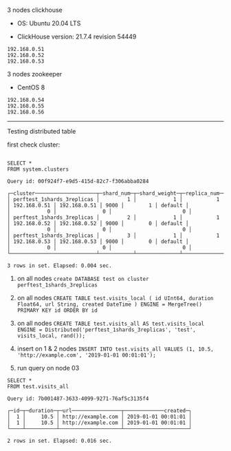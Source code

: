 3 nodes clickhouse

* OS: Ubuntu 20.04 LTS

* ClickHouse version: 21.7.4 revision 54449

```
192.168.0.51
192.168.0.52
192.168.0.53
```


3 nodes zookeeper

* CentOS 8

```
192.168.0.54
192.168.0.55
192.168.0.56
```
--------------------------------------------------------------------------------------------------------------------------------
Testing distributed table

first check cluster: 

```select * from system.clusters

SELECT *
FROM system.clusters

Query id: 00f924f7-e9d5-415d-82c7-f306abba0284

┌─cluster────────────────────┬─shard_num─┬─shard_weight─┬─replica_num─┬─host_name────┬─host_address─┬─port─┬─is_local─┬─user────┬─default_database─┬─errors_count─┬─slowdowns_count─┬─estimated_recovery_time─┐
│ perftest_1shards_3replicas │         1 │            1 │           1 │ 192.168.0.51 │ 192.168.0.51 │ 9000 │        1 │ default │                  │            0 │               0 │                       0 │
│ perftest_1shards_3replicas │         2 │            1 │           1 │ 192.168.0.52 │ 192.168.0.52 │ 9000 │        0 │ default │                  │            0 │               0 │                       0 │
│ perftest_1shards_3replicas │         3 │            1 │           1 │ 192.168.0.53 │ 192.168.0.53 │ 9000 │        0 │ default │                  │            0 │               0 │                       0 │
└────────────────────────────┴───────────┴──────────────┴─────────────┴──────────────┴──────────────┴──────┴──────────┴─────────┴──────────────────┴──────────────┴─────────────────┴─────────────────────────┘

3 rows in set. Elapsed: 0.004 sec.
```

1) on all nodes ```create DATABASE test on cluster perftest_1shards_3replicas```


2) on all nodes ```CREATE TABLE test.visits_local
(
    id UInt64,
    duration Float64,
    url String,
    created DateTime
)
ENGINE = MergeTree()
PRIMARY KEY id
ORDER BY id```


3) on all nodes ```CREATE TABLE test.visits_all AS test.visits_local
ENGINE = Distributed('perftest_1shards_3replicas', 'test', visits_local, rand());```


4) insert on 1 & 2 nodes
```INSERT INTO test.visits_all VALUES (1, 10.5, 'http://example.com', '2019-01-01 00:01:01');```


5) run query on node 03 
```
SELECT *
FROM test.visits_all

Query id: 7b001487-3633-4099-9271-76af5c3135f4

┌─id─┬─duration─┬─url────────────────┬─────────────created─┐
│  1 │     10.5 │ http://example.com │ 2019-01-01 00:01:01 │
│  1 │     10.5 │ http://example.com │ 2019-01-01 00:01:01 │
└────┴──────────┴────────────────────┴─────────────────────┘

2 rows in set. Elapsed: 0.016 sec.
```
